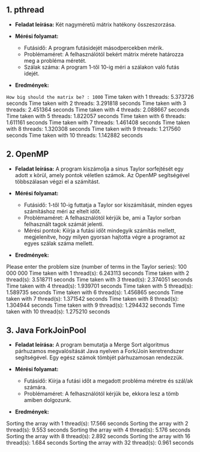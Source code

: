 ## 1. pthread

- **Feladat leírása:** Két nagyméretű mátrix hatékony összeszorzása.

- **Mérési folyamat:**
    - Futásidő: A program futásidejét másodpercekben mérik.
    - Problémaméret: A felhasználótól bekért mátrix mérete határozza meg a probléma méretét.
    - Szálak száma: A program 1-től 10-ig méri a szálakon való futás idejét.

- **Eredmények:**

``How big should the matrix be? : 1000``
Time taken with 1 threads: 5.373726 seconds
Time taken with 2 threads: 3.291818 seconds
Time taken with 3 threads: 2.451364 seconds
Time taken with 4 threads: 2.088667 seconds
Time taken with 5 threads: 1.822057 seconds
Time taken with 6 threads: 1.611161 seconds
Time taken with 7 threads: 1.461408 seconds
Time taken with 8 threads: 1.320308 seconds
Time taken with 9 threads: 1.217560 seconds
Time taken with 10 threads: 1.142882 seconds

## 2. OpenMP

- **Feladat leírása:** A program kiszámolja a sinus Taylor sorfejtését egy adott x körül, amely pontok véletlen számok. Az OpenMP segítségével többszálasan végzi el a számítást.

- **Mérési folyamat:**
    - Futásidő: 1-től 10-ig futtatja a Taylor sor kiszámítását, minden egyes számításhoz méri az eltelt időt.
    - Problémaméret: A felhasználótól kérjük be, ami a Taylor sorban felhasznált tagok számát jelenti.
    - Mérési pontok: Kiírja a futási időt mindegyik számítás mellett, megjelenítve, hogy milyen gyorsan hajtotta végre a programot az egyes szálak száma mellett.

- **Eredmények:**

Please enter the problem size (number of terms in the Taylor series): 100 000 000
Time taken with 1 thread(s): 6.243113 seconds
Time taken with 2 thread(s): 3.518711 seconds
Time taken with 3 thread(s): 2.374051 seconds
Time taken with 4 thread(s): 1.939701 seconds
Time taken with 5 thread(s): 1.589735 seconds
Time taken with 6 thread(s): 1.456865 seconds
Time taken with 7 thread(s): 1.371542 seconds
Time taken with 8 thread(s): 1.304944 seconds
Time taken with 9 thread(s): 1.294432 seconds
Time taken with 10 thread(s): 1.275210 seconds

## 3. Java ForkJoinPool

- **Feladat leírása:** A program bemutatja a Merge Sort algoritmus párhuzamos megvalósítását Java nyelven a Fork/Join keretrendszer segítségével. Egy egész számok tömbjét párhuzamosan rendezzük.

- **Mérési folyamat:**
    - Futásidő: Kiírja a futási időt a megadott probléma méretre és szál/ak számára.
    - Problémaméret: A felhasználótól kérjük be, ekkora lesz a tömb amiben dolgozunk.

- **Eredmények:**

Sorting the array with 1 thread(s): 17.566 seconds
Sorting the array with 2 thread(s): 9.553 seconds
Sorting the array with 4 thread(s): 5.176 seconds
Sorting the array with 8 thread(s): 2.892 seconds
Sorting the array with 16 thread(s): 1.684 seconds
Sorting the array with 32 thread(s): 0.961 seconds
